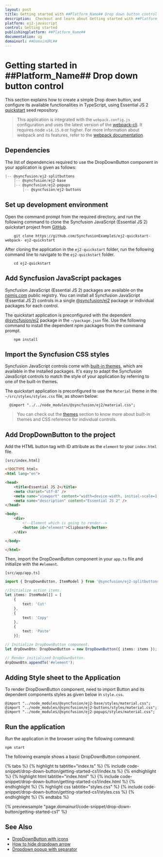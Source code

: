 ```yaml
---
layout: post
title: Getting started with ##Platform_Name## Drop down button control | Syncfusion
description:  Checkout and learn about Getting started with ##Platform_Name## Drop down button control of Syncfusion Essential JS 2 and more details.
platform: ej2-javascript
control: Getting started 
publishingplatform: ##Platform_Name##
documentation: ug
domainurl: ##DomainURL##
---
```


# Getting started in ##Platform_Name## Drop down button control

This section explains how to create a simple Drop down button, and configure its available functionalities in TypeScript, using Essential JS 2 [quickstart](https://github.com/SyncfusionExamples/ej2-quickstart-webpack-) seed repository.

> This application is integrated with the `webpack.config.js` configuration and uses the latest version of the [webpack-cli](https://webpack.js.org/api/cli/#commands). It requires node `v14.15.0` or higher. For more information about webpack and its features, refer to the [webpack documentation](https://webpack.js.org/guides/getting-started/).

## Dependencies

The list of dependencies required to use the DropDownButton component in your application is given as follows:

```js
|-- @syncfusion/ej2-splitbuttons
    |-- @syncfusion/ej2-base
    |-- @syncfusion/ej2-popups
        |-- @syncfusion/ej2-buttons
```

## Set up development environment

Open the command prompt from the required directory, and run the following command to clone the Syncfusion JavaScript (Essential JS 2) quickstart project from [GitHub](https://github.com/SyncfusionExamples/ej2-quickstart-webpack-).

```
    git clone https://github.com/SyncfusionExamples/ej2-quickstart-webpack- ej2-quickstart
```

After cloning the application in the `ej2-quickstart` folder, run the following command line to navigate to the `ej2-quickstart` folder.

```
    cd ej2-quickstart
```

## Add Syncfusion JavaScript packages

Syncfusion JavaScript (Essential JS 2) packages are available on the [npmjs.com](https://www.npmjs.com/~syncfusionorg) public registry. You can install all Syncfusion JavaScript (Essential JS 2) controls in a single [@syncfusion/ej2](https://www.npmjs.com/package/@syncfusion/ej2) package or individual packages for each control.

The quickstart application is preconfigured with the dependent [@syncfusion/ej2](https://www.npmjs.com/package/@syncfusion/ej2) package in the `~/package.json` file. Use the following command to install the dependent npm packages from the command prompt.

```
    npm install
```

## Import the Syncfusion CSS styles

Syncfusion JavaScript controls come with [built-in themes](https://ej2.syncfusion.com/documentation/appearance/theme/), which are available in the installed packages. It's easy to adapt the Syncfusion JavaScript controls to match the style of your application by referring to one of the built-in themes.

The quickstart application is preconfigured to use the `Material` theme in the `~/src/styles/styles.css` file, as shown below: 

```
  @import "../../node_modules/@syncfusion/ej2/material.css";
```

> You can check out the [themes](https://ej2.syncfusion.com/documentation/appearance/theme/) section to know more about built-in themes and CSS reference for individual controls.

## Add DropDownButton to the project

Add the HTML button tag with ID attribute as the `element` to your `index.html` file.

`[src/index.html]`

```html
<!DOCTYPE html>
<html lang="en">

<head>
    <title>Essential JS 2</title>
    <meta charset="utf-8" />
    <meta name="viewport" content="width=device-width, initial-scale=1.0, user-scalable=no" />
    <meta name="description" content="Essential JS 2" />
</head>

<body>
    <div>
        <!--Element which is going to render-->
        <button id="element">Clipboard</button>
    </div>

</body>

</html>
```

Then, import the DropDownButton component in your `app.ts` file and initialize with the `#element`.

`[src/app/app.ts]`

```ts
import { DropDownButton, ItemModel } from '@syncfusion/ej2-splitbuttons';

//Initialize action items.
let items: ItemModel[] = [
    {
        text: 'Cut'
    },
    {
        text: 'Copy'
    },
    {
        text: 'Paste'
    }];

// Initialize DropDownButton component.
let drpDownBtn: DropDownButton = new DropDownButton({ items: items });

// Render initialized DropDownButton.
drpDownBtn.appendTo('#element');
```

## Adding Style sheet to the Application

To render DropDownButton component, need to import Button and its dependent components styles as given below in `style.css`.

```
@import "../node_modules/@syncfusion/ej2-base/styles/material.css";
@import "../node_modules/@syncfusion/ej2-buttons/styles/material.css";
@import "../node_modules/@syncfusion/ej2-popups/styles/material.css";
```

## Run the application

Run the application in the browser using the following command:

```
npm start
```

The following example shows a basic DropDownButton component.

{% tabs %}
{% highlight ts tabtitle="index.ts" %}
{% include code-snippet/drop-down-button/getting-started-cs1/index.ts %}
{% endhighlight %}
{% highlight html tabtitle="index.html" %}
{% include code-snippet/drop-down-button/getting-started-cs1/index.html %}
{% endhighlight %}
{% highlight css tabtitle="styles.css" %}
{% include code-snippet/drop-down-button/getting-started-cs1/styles.css %}
{% endhighlight %}
{% endtabs %}
          
{% previewsample "page.domainurl/code-snippet/drop-down-button/getting-started-cs1" %}

## See Also

* [DropDownButton with icons](./icons#dropdownbutton-icons)
* [How to hide dropdown arrow](./how-to/hide-dropdown-arrow)
* [Dropdown popup with separator](./popup-items#separator)
